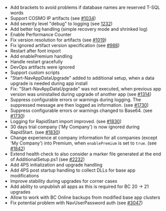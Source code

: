 - Add brackets to avoid problems if database names are reserved T-SQL words
- Support COSMO IP artifacts (see [#1034](https://dev.azure.com/cc-ppi/General/_workitems/edit/1034))
- Add severity level "debug" to logging (see [1232](https://dev.azure.com/cc-ppi/General/_workitems/edit/1232))
- Add better log handling (simple recovery mode and shrinked log)
- Enable Performance Counter
- Fix version resolution for artifacts (see [#1019](https://dev.azure.com/cc-ppi/General/_workitems/edit/1019))
- Fix ignored artifact version specification (see [#988](https://dev.azure.com/cc-ppi/General/_workitems/edit/988))
- Restart after font import
- Add enablePremium handling
- Handle restart gracefully
- DevOps artifacts were ignored
- Support custom scripts
- "Start-NavAppDataUpgrade" added to additional setup, when a data upgrade is needed during app install
- Fix: "Start-NavAppDataUpgrade" was not executed, when previous app version was uninstalled during upgrade of another app (see [#1314](https://dev.azure.com/cc-ppi/General/_workitems/edit/1314))
- Suppress configurable errors or warnings during logging. The suppressed message are then logged as information. (see [#1730](https://dev.azure.com/cc-ppi/General/_workitems/edit/1730))
- Suppress configurable errors or warnings changed to Base64. (see [#1730](https://dev.azure.com/cc-ppi/General/_workitems/edit/1730))
- Logging for RapidStart import improved. (see [#1830](https://dev.azure.com/cc-ppi/General/_workitems/edit/1830))
- 30 days trial company ('My Company') is now ignored during RapidStart. (see [#1830](https://dev.azure.com/cc-ppi/General/_workitems/edit/1830))
- Change experience at company information for all companies (except 'My Company') into Premium, when `enablePremium` is set to `true`. (see [#1842](https://dev.azure.com/cc-ppi/General/_workitems/edit/1842))
- Extend health check to also consider a marker file generated at the end of AdditionalSetup.ps1 (see [#2232](https://dev.azure.com/cc-ppi/Self-Service/_workitems/edit/2232))
- Add 4PS initialization and upgrade handling
- Add 4PS post startup handling to collect DLLs for base app modifications
- Improve stability during upgrades for corner cases
- Add ability to unpublish all apps as this is required for BC 20 -> 21 upgrades
- Allow to work with BC Online backups from modified base app clusters
- Fix potential problem with NavUserPassword auth (see [#3047](https://dev.azure.com/cc-ppi/Self-Service/_workitems/edit/3047))